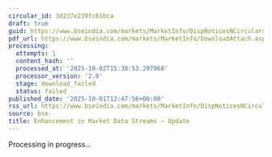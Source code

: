 ```yaml
---
circular_id: 3d237e239fc61bca
draft: true
guid: https://www.bseindia.com/markets/MarketInfo/DispNoticesNCirculars.aspx?Noticeid={23F3E5D2-4F86-401A-A793-DF6B0849C66A}&noticeno=20251001-50&dt=10/01/2025&icount=50&totcount=83&flag=0
pdf_url: https://www.bseindia.com/markets/MarketInfo/DownloadAttach.aspx?id=20251001-50&attachedId=
processing:
  attempts: 1
  content_hash: ''
  processed_at: '2025-10-02T15:38:53.297968'
  processor_version: '2.0'
  stage: download_failed
  status: failed
published_date: '2025-10-01T12:47:56+00:00'
rss_url: https://www.bseindia.com/markets/MarketInfo/DispNoticesNCirculars.aspx?Noticeid={23F3E5D2-4F86-401A-A793-DF6B0849C66A}&noticeno=20251001-50&dt=10/01/2025&icount=50&totcount=83&flag=0
source: bse
title: Enhancement in Market Data Streams – Update
---
```


Processing in progress...